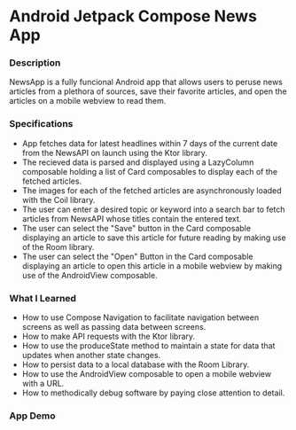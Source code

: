 # Android Jetpack Compose News App

### Description
NewsApp is a fully funcional Android app that allows users to peruse news articles from a plethora of sources, save their favorite articles, and open the articles on a mobile webview to read them.

### Specifications
* App fetches data for latest headlines within 7 days of the current date from the NewsAPI on launch using the Ktor library.
* The recieved data is parsed and displayed using a LazyColumn composable holding a list of Card composables to display each of the fetched articles.
* The images for each of the fetched articles are asynchronously loaded with the Coil library.
* The user can enter a desired topic or keyword into a search bar to fetch articles from NewsAPI whose titles contain the entered text.
* The user can select the "Save" button in the Card composable displaying an article to save this article for future reading by making use of the Room library.
* The user can select the "Open" Button in the Card composable displaying an article to open this article in a mobile webview by making use of the AndroidView composable.

### What I Learned
* How to use Compose Navigation to facilitate navigation between screens as well as passing data between screens.
* How to make API requests with the Ktor library.
* How to use the produceState method to maintain a state for data that updates when another state changes.
* How to persist data to a local database with the Room Library.
* How to use the AndroidView composable to open a mobile webview with a URL.
* How to methodically debug software by paying close attention to detail.

### App Demo
